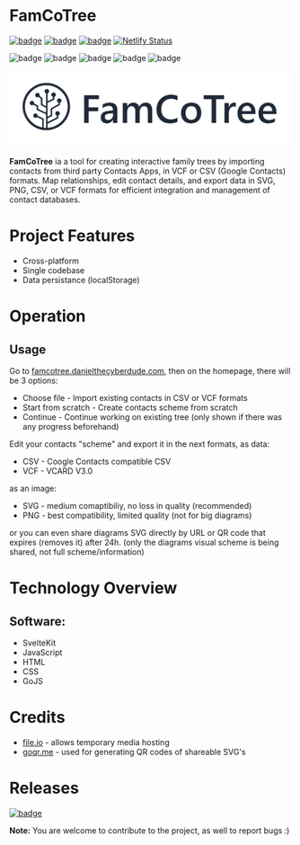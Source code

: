 # FamCoTree

[![badge](https://img.shields.io/badge/license-MIT-success.svg)](https://opensource.org/license/mit)
[![badge](https://img.shields.io/badge/support-PayPal-blue.svg)](https://paypal.me/d4li3n)
[![badge](https://img.shields.io/badge/publication-danielthecyberdude.com-purple.svg)](https://danielthecyberdude.com/project/famcotree)
[![Netlify Status](https://api.netlify.com/api/v1/badges/e03a33ff-5b6b-48f7-af54-2ddc47c8a0ed/deploy-status)](https://app.netlify.com/sites/famcotree/deploys)

![badge](https://img.shields.io/badge/technology-SvelteKit-green.svg)
![badge](https://img.shields.io/badge/technology-JavaScript-green.svg)
![badge](https://img.shields.io/badge/technology-HTML-green.svg)
![badge](https://img.shields.io/badge/technology-CSS-green.svg)
![badge](https://img.shields.io/badge/technology-GoJS-green.svg)

![header image](https://github.com/D4LI3N/FamCoTree/blob/main/x.png?raw=true)

**FamCoTree** ia a tool for creating interactive family trees by importing contacts from third party Contacts Apps, in VCF or CSV (Google Contacts) formats. Map relationships, edit contact details, and export data in SVG, PNG, CSV, or VCF formats for efficient integration and management of contact databases.

# Project Features

- Cross-platform
- Single codebase
- Data persistance (localStorage)

# Operation

## Usage

Go to [famcotree.danielthecyberdude.com](https://famcotree.danielthecyberdude.com),
then on the homepage, there will be 3 options:

- Choose file - Import existing contacts in CSV or VCF formats
- Start from scratch - Create contacts scheme from scratch
- Continue - Continue working on existing tree (only shown if there was any progress beforehand)

Edit your contacts "scheme" and export it in the next formats, as data:

- CSV - Coogle Contacts compatible CSV
- VCF - VCARD V3.0

as an image:

- SVG - medium comaptibiliy, no loss in quality (recommended)
- PNG - best compatibility, limited quality (not for big diagrams)

or you can even share diagrams SVG directly by URL or QR code that expires (removes it) after 24h.
(only the diagrams visual scheme is being shared, not full scheme/information)

# Technology Overview

## Software:

- SvelteKit
- JavaScript
- HTML
- CSS
- GoJS

# Credits

- [file.io](https://file.io) - allows temporary media hosting
- [goqr.me](https://goqr.me) - used for generating QR codes of shareable SVG's

# Releases

[![badge](https://img.shields.io/badge/Web-0078D6?style=flat&logo=svelte&logoColor=white&color=red)](https://famcotree.danielthecyberdude.com)
<br>

**Note:** You are welcome to contribute to the project, as well to report bugs :)
